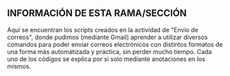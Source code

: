 ## INFORMACIÓN DE ESTA RAMA/SECCIÓN

Aquí se encuentran los scripts creados en la actividad de "Envío de correos", donde pudimos (mediante Gmail) aprender a utilizar diversos comandos para poder enviar correos electrónicos con distintos formatos de una forma más automátizada y práctica, sin perder mucho tiempo. Cada uno de los códigos se explica por si solo mediante anotaciones en los mismos.
